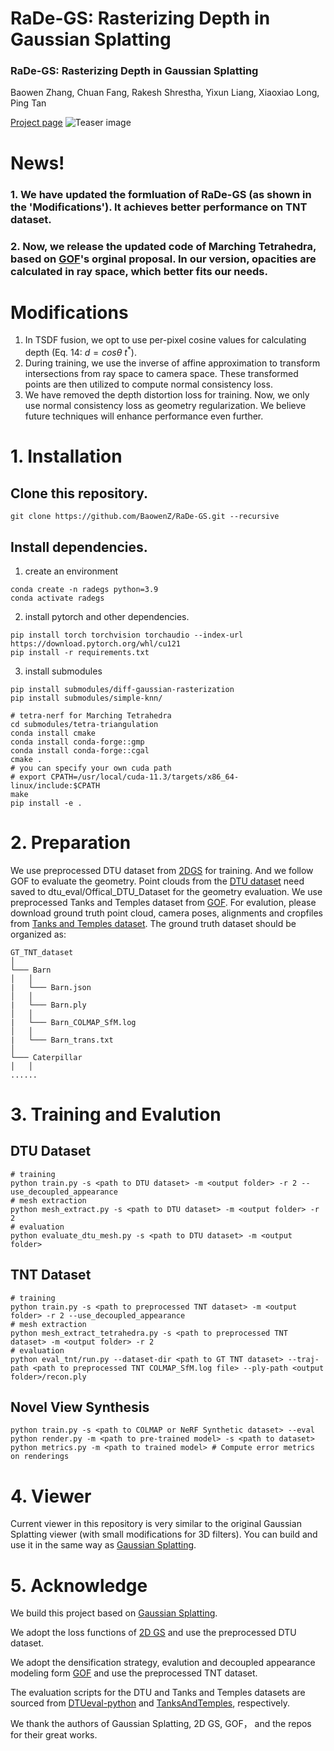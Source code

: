 # RaDe-GS: Rasterizing Depth in Gaussian Splatting

### RaDe-GS: Rasterizing Depth in Gaussian Splatting
Baowen Zhang, Chuan Fang, Rakesh Shrestha, Yixun Liang, Xiaoxiao Long, Ping Tan

[Project page](https://baowenz.github.io/radegs/)
![Teaser image](assets/teaser.png)
# News! 
### 1. We have updated the formluation of RaDe-GS (as shown in the 'Modifications'). It achieves better performance on TNT dataset.
### 2. Now, we release the updated code of Marching Tetrahedra, based on [GOF](https://github.com/autonomousvision/gaussian-opacity-fields/blob/main/eval_tnt/run.py)'s orginal proposal. In our version, opacities are calculated in ray space, which better fits our needs.

# Modifications

1. In TSDF fusion,  we opt to use per-pixel cosine values for calculating depth (Eq. 14: $d=cos\theta\ t^*$). 
2. During training, we use the inverse of affine approximation to transform intersections from ray space to camera space. These transformed points are then utilized to compute normal consistency loss.
3. We have removed the depth distortion loss for training. Now, we only use normal consistency loss as geometry regularization. We believe future techniques will enhance performance even further.


# 1. Installation
## Clone this repository.
```
git clone https://github.com/BaowenZ/RaDe-GS.git --recursive
```

## Install dependencies.
1. create an environment
```
conda create -n radegs python=3.9
conda activate radegs
```

2. install pytorch and other dependencies.
```
pip install torch torchvision torchaudio --index-url https://download.pytorch.org/whl/cu121
pip install -r requirements.txt
```

3. install submodules
```
pip install submodules/diff-gaussian-rasterization
pip install submodules/simple-knn/

# tetra-nerf for Marching Tetrahedra
cd submodules/tetra-triangulation
conda install cmake
conda install conda-forge::gmp
conda install conda-forge::cgal
cmake .
# you can specify your own cuda path
# export CPATH=/usr/local/cuda-11.3/targets/x86_64-linux/include:$CPATH
make 
pip install -e .
```

# 2. Preparation
We use preprocessed DTU dataset from [2DGS](https://surfsplatting.github.io/) for training. And we follow GOF to evaluate the geometry. Point clouds from the [DTU dataset](https://roboimagedata.compute.dtu.dk/?page_id=36) need saved to dtu_eval/Offical_DTU_Dataset for the geometry evaluation.
We use preprocessed Tanks and Temples dataset from [GOF](https://huggingface.co/datasets/ZehaoYu/gaussian-opacity-fields/tree/main). For evalution, please download ground truth point cloud, camera poses, alignments and cropfiles from [Tanks and Temples dataset](https://www.tanksandtemples.org/download/). The ground truth dataset should be organized as:
```
GT_TNT_dataset
│
└─── Barn
│   │
|   └─── Barn.json
│   │
|   └─── Barn.ply
│   │
|   └─── Barn_COLMAP_SfM.log
│   │
|   └─── Barn_trans.txt
│ 
└─── Caterpillar
│   │
......
```

# 3. Training and Evalution
## DTU Dataset
```
# training
python train.py -s <path to DTU dataset> -m <output folder> -r 2 --use_decoupled_appearance
# mesh extraction
python mesh_extract.py -s <path to DTU dataset> -m <output folder> -r 2
# evaluation
python evaluate_dtu_mesh.py -s <path to DTU dataset> -m <output folder>
```
## TNT Dataset
```
# training
python train.py -s <path to preprocessed TNT dataset> -m <output folder> -r 2 --use_decoupled_appearance
# mesh extraction
python mesh_extract_tetrahedra.py -s <path to preprocessed TNT dataset> -m <output folder> -r 2
# evaluation
python eval_tnt/run.py --dataset-dir <path to GT TNT dataset> --traj-path <path to preprocessed TNT COLMAP_SfM.log file> --ply-path <output folder>/recon.ply
```
## Novel View Synthesis
```
python train.py -s <path to COLMAP or NeRF Synthetic dataset> --eval
python render.py -m <path to pre-trained model> -s <path to dataset>
python metrics.py -m <path to trained model> # Compute error metrics on renderings
```

# 4. Viewer
Current viewer in this repository is very similar to the original Gaussian Splatting viewer (with small modifications for 3D filters).
You can build and use it in the same way as [Gaussian Splatting](https://github.com/graphdeco-inria/gaussian-splatting).


# 5. Acknowledge
We build this project based on [Gaussian Splatting](https://github.com/graphdeco-inria/gaussian-splatting).

We adopt the loss functions of [2D GS](https://github.com/hbb1/2d-gaussian-splatting) and use the preprocessed DTU dataset.

We adopt the densification strategy, evalution and decoupled appearance modeling form [GOF](https://github.com/autonomousvision/gaussian-opacity-fields/tree/main)  and use the preprocessed TNT dataset.

The evaluation scripts for the DTU and Tanks and Temples datasets are sourced from [DTUeval-python](https://github.com/jzhangbs/DTUeval-python) and [TanksAndTemples](https://github.com/isl-org/TanksAndTemples/tree/master/python_toolbox/evaluation), respectively.

We thank the authors of Gaussian Splatting, 2D GS, GOF， and the repos for their great works.